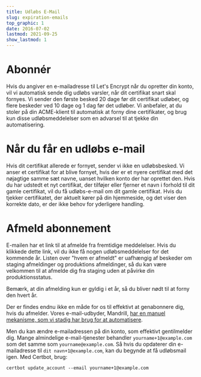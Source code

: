 ```yaml
---
title: Udløbs E-Mail
slug: expiration-emails
top_graphic: 1
date: 2016-07-02
lastmod: 2021-09-25
show_lastmod: 1
---
```



# Abonnér

Hvis du angiver en e-mailadresse til Let's Encrypt når du opretter din konto, vil vi automatisk sende dig udløbs varsler, når dit certifikat snart skal fornyes. Vi sender den første besked 20 dage før dit certifikat udløber, og flere beskeder ved 10 dage og 1 dag før det udløber. Vi anbefaler, at du stoler på din ACME-klient til automatisk at forny dine certifikater, og brug kun disse udløbsmeddelelser som en advarsel til at tjekke din automatisering.

# Når du får en udløbs e-mail

Hvis dit certifikat allerede er fornyet, sender vi ikke en udløbsbesked. Vi anser et certifikat for at blive fornyet, hvis der er et nyere certifikat med det nøjagtige samme sæt navne, uanset hvilken konto der har oprettet den. Hvis du har udstedt et nyt certifikat, der tilføjer eller fjerner et navn i forhold til dit gamle certifikat, vil du få udløbs-e-mail om dit gamle certifikat. Hvis du tjekker certifikatet, der aktuelt kører på din hjemmeside, og det viser den korrekte dato, er der ikke behov for yderligere handling.

# Afmeld abonnement

E-mailen har et link til at afmelde fra fremtidige meddelelser. Hvis du klikkede dette link, vil du ikke få nogen udløbsmeddelelser for det kommende år. Listen over "hvem er afmeldt" er uafhængig af beskeder om staging afmeldinger og produktions afmeldinger, så du kan være velkommen til at afmelde dig fra staging uden at påvirke din produktionsstatus.

Bemærk, at din afmelding kun er gyldig i et år, så du bliver nødt til at forny den hvert år.

Der er findes endnu ikke en måde for os til effektivt at genabonnere dig, hvis du afmelder. Vores e-mail-udbyder, Mandrill, [har en manuel mekanisme, som vi stadig har brug for at automatisere](https://mandrill.zendesk.com/hc/en-us/articles/360039299913).

Men du kan ændre e-mailadressen på din konto, som effektivt gentilmelder dig. Mange almindelige e-mail-tjenester behandler `yourname+1@example.com` som det samme som `yourname@example.com`. Så hvis du opdaterer din e-mailadresse til `dit navn+1@example.com`, kan du begynde at få udløbsmail igen. Med Certbot, brug:

`certbot update_account --email yourname+1@example.com`
